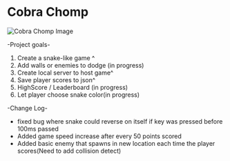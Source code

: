 # Cobra Chomp

![Cobra Chomp Image](Cobra-Chomp/CobraChomp.png)

-Project goals-
1. Create a snake-like game ^
2. Add walls or enemies to dodge (in progress)
3. Create local server to host game^
4. Save player scores to json^
5. HighScore / Leaderboard (in progress)
6. Let player choose snake color(in progress)

-Change Log-
* fixed bug where snake could reverse on itself if key was pressed before 100ms passed
* Added game speed increase after every 50 points scored
* Added basic enemy that spawns in new location each time the player scores(Need to add collision detect)
